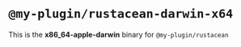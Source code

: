 # `@my-plugin/rustacean-darwin-x64`

This is the **x86_64-apple-darwin** binary for `@my-plugin/rustacean`
